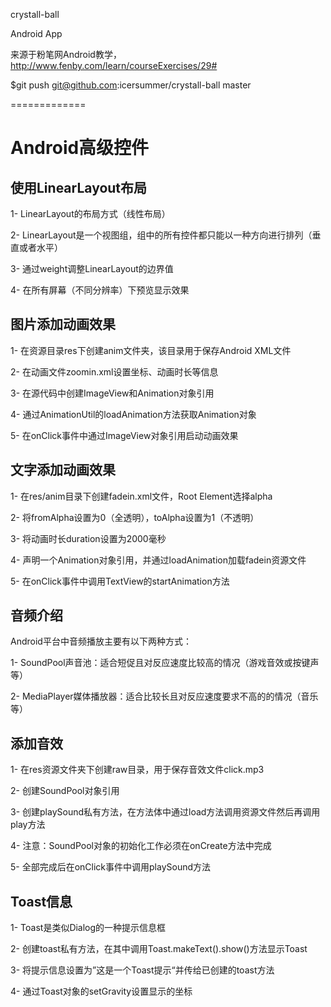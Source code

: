 crystall-ball

Android App

来源于粉笔网Android教学，http://www.fenby.com/learn/courseExercises/29#

$git push git@github.com:icersummer/crystall-ball master

=============

Android高级控件
===============

使用LinearLayout布局
-------------------

1- LinearLayout的布局方式（线性布局）

2- LinearLayout是一个视图组，组中的所有控件都只能以一种方向进行排列（垂直或者水平）

3- 通过weight调整LinearLayout的边界值

4- 在所有屏幕（不同分辨率）下预览显示效果

图片添加动画效果
-----------------

1- 在资源目录res下创建anim文件夹，该目录用于保存Android XML文件

2- 在动画文件zoomin.xml设置坐标、动画时长等信息

3- 在源代码中创建ImageView和Animation对象引用

4- 通过AnimationUtil的loadAnimation方法获取Animation对象

5- 在onClick事件中通过ImageView对象引用启动动画效果

文字添加动画效果
-----------------

1- 在res/anim目录下创建fadein.xml文件，Root Element选择alpha

2- 将fromAlpha设置为0（全透明），toAlpha设置为1（不透明）

3- 将动画时长duration设置为2000毫秒

4- 声明一个Animation对象引用，并通过loadAnimation加载fadein资源文件

5- 在onClick事件中调用TextView的startAnimation方法

音频介绍
--------
Android平台中音频播放主要有以下两种方式：

1- SoundPool声音池：适合短促且对反应速度比较高的情况（游戏音效或按键声等）

2- MediaPlayer媒体播放器：适合比较长且对反应速度要求不高的的情况（音乐等）

添加音效
--------

1- 在res资源文件夹下创建raw目录，用于保存音效文件click.mp3

2- 创建SoundPool对象引用

3- 创建playSound私有方法，在方法体中通过load方法调用资源文件然后再调用play方法

4- 注意：SoundPool对象的初始化工作必须在onCreate方法中完成

5- 全部完成后在onClick事件中调用playSound方法

Toast信息
--------
1- Toast是类似Dialog的一种提示信息框

2- 创建toast私有方法，在其中调用Toast.makeText().show()方法显示Toast

3- 将提示信息设置为”这是一个Toast提示“并传给已创建的toast方法

4- 通过Toast对象的setGravity设置显示的坐标